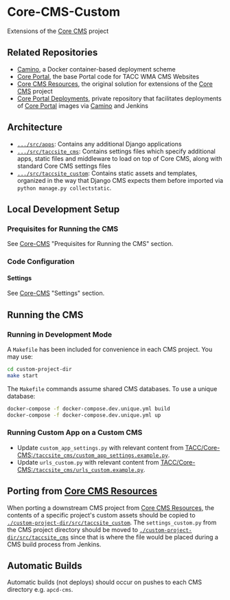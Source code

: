 # Core-CMS-Custom

Extensions of the [Core CMS] project

## Related Repositories

- [Camino], a Docker container-based deployment scheme
- [Core Portal], the base Portal code for TACC WMA CMS Websites
- [Core CMS Resources], the original solution for extensions of the [Core CMS] project
- [Core Portal Deployments], private repository that facilitates deployments of [Core Portal] images via [Camino] and Jenkins

## Architecture

- [`.../src/apps`](./src/apps/): Contains any additional Django applications
- [`.../src/taccsite_cms`](./src/taccsite_cms/): Contains settings files which specify additional apps, static files and middleware to load on top of Core CMS, along with standard Core CMS settings files
- [`.../src/taccsite_custom`](./src/taccsite_custom/): Contains static assets and templates, organized in the way that Django CMS expects them before imported via `python manage.py collectstatic`.

## Local Development Setup

### Prequisites for Running the CMS

See [Core-CMS](https://github.com/TACC/Core-CMS#prequisites-for-running-the-cms) "Prequisites for Running the CMS" section.

### Code Configuration

#### Settings

See [Core-CMS](https://github.com/TACC/Core-CMS#settings) "Settings" section.

## Running the CMS

### Running in Development Mode

A `Makefile` has been included for convenience in each CMS project. You may use:

```bash
cd custom-project-dir
make start
```

The `Makefile` commands assume shared CMS databases. To use a unique database:

```bash
docker-compose -f docker-compose.dev.unique.yml build
docker-compose -f docker-compose.dev.unique.yml up
```

### Running Custom App on a Custom CMS

- Update `custom_app_settings.py` with relevant content from [TACC/Core-CMS:`/taccsite_cms/custom_app_settings.example.py`](https://github.com/TACC/Core-CMS/blob/1d88c35/taccsite_cms/custom_app_settings.example.py).
- Update `urls_custom.py` with relevant content from [TACC/Core-CMS:`/taccsite_cms/urls_custom.example.py`](https://github.com/TACC/Core-CMS/blob/1d88c35/taccsite_cms/urls_custom.example.py).

## Porting from [Core CMS Resources]

When porting a downstream CMS project from [Core CMS Resources], the contents of a specific project's custom assets should be copied to [`./custom-project-dir/src/taccsite_custom`](./src/taccsite_custom/). The `settings_custom.py` from the CMS project directory should be moved to [`./custom-project-dir/src/taccsite_cms`](./src/taccsite_cms/) since that is where the file would be placed during a CMS build process from Jenkins.


## Automatic Builds

Automatic builds (not deploys) should occur on pushes to each CMS directory e.g. `apcd-cms`.


<!-- Link Aliases -->

[Core Portal Deployments]: https://github.com/TACC/Core-Portal-Deployments
[Camino]: https://github.com/TACC/Camino
[Core CMS]: https://github.com/TACC/Core-CMS
[Core Styles]: https://github.com/TACC/tup-ui/tree/main/libs/core-styles
[Core CMS Resources]: https://github.com/TACC/Core-CMS-Resources
[Core Portal]: https://github.com/TACC/Core-Portal
